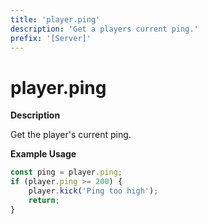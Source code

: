 ```yaml
---
title: 'player.ping'
description: 'Get a players current ping.'
prefix: '[Server]'
---
```


# player.ping

**Description**

Get the player's current ping.

**Example Usage**

```js
const ping = player.ping;
if (player.ping >= 200) {
    player.kick('Ping too high');
    return;
}
```
